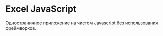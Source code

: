# Excel JavaScript
Одностраничное приложение на чистом Javascript без использования фреймворков.



